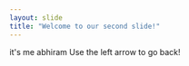 ```yaml
---
layout: slide
title: "Welcome to our second slide!"
---
```

it's me abhiram
Use the left arrow to go back!
